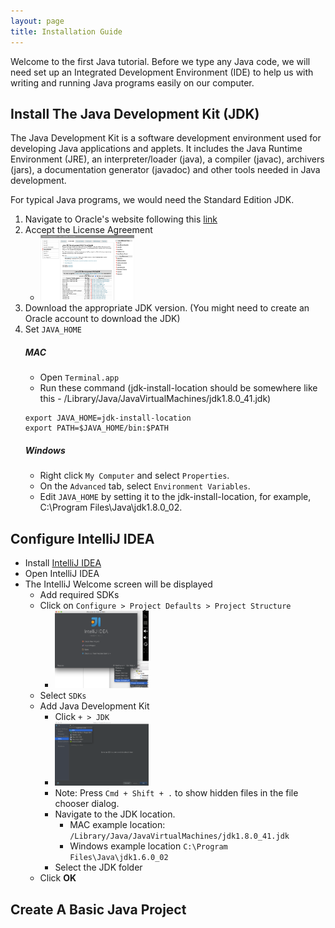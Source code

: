 ```yaml
---
layout: page
title: Installation Guide
---
```


Welcome to the first Java tutorial. Before we type any Java code, 
we will need set up an Integrated Development Environment (IDE)
to help us with writing and running Java programs easily on our computer.


## Install The Java Development Kit (JDK)
The Java Development Kit  is a software development environment used for developing Java applications and applets. 
It includes the Java Runtime Environment (JRE), an interpreter/loader (java), a compiler (javac), 
archivers (jars), a documentation generator (javadoc) and other tools needed in Java development.

For typical Java programs, we would need the Standard Edition JDK. 
1. Navigate to Oracle's website following this [link](https://www.oracle.com/technetwork/java/javase/downloads/jdk8-downloads-2133151.html)
2. Accept the License Agreement 
    * <img src="assets/images/java-se-development-kit.png" alt="java-se-development-kit" width="150px">
3. Download the appropriate JDK version. (You might need to create an Oracle account to download the JDK)  
4. Set `JAVA_HOME` 
    ##### MAC
    * Open `Terminal.app`
    * Run these command (jdk-install-location should be somewhere like this - /Library/Java/JavaVirtualMachines/jdk1.8.0_41.jdk)
    ```shell 
    export JAVA_HOME=jdk-install-location 
    export PATH=$JAVA_HOME/bin:$PATH
    ```
    ##### Windows
    * Right click `My Computer` and select `Properties`.
    * On the `Advanced` tab, select `Environment Variables`.
    * Edit `JAVA_HOME` by setting it to the jdk-install-location, for example, C:\Program Files\Java\jdk1.8.0_02.


## Configure IntelliJ IDEA
* Install [IntelliJ IDEA](https://www.jetbrains.com/idea/download/)
* Open IntelliJ IDEA
* The IntelliJ Welcome screen will be displayed
  * Add required SDKs
  * Click on `Configure > Project Defaults > Project Structure`
    * <img src="assets/images/intellij_idea_welcome_screen.png" alt="intellij_idea_welcome_screen" width="150px">
  * Select `SDKs`
  * Add Java Development Kit
    * Click `+ > JDK`
     * <img src="assets/images/intellij_idea_add_sdk.png" alt="intellij_idea_add_sdk" width="150px"> 
    * Note: Press `Cmd + Shift + .` to show hidden files in the file chooser dialog.
    * Navigate to the JDK location.  
      * MAC example location: `/Library/Java/JavaVirtualMachines/jdk1.8.0_41.jdk`
      * Windows example location `C:\Program Files\Java\jdk1.6.0_02`
    * Select the JDK folder
  * Click **OK**

## Create A Basic Java Project

